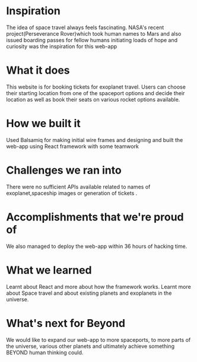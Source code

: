 # Inspiration
The idea of space travel always feels fascinating. NASA's recent project(Perseverance Rover)which took human names to Mars and also issued boarding passes for fellow humans initiating loads of hope and curiosity was the inspiration for this web-app
# What it does
This website is for booking tickets for exoplanet travel.
Users can choose their starting location from one of the spaceport options and decide their location as well as book their seats on various rocket options available.
# How we built it
Used Balsamiq for making initial wire frames and designing and built the web-app using React framework with some teamwork
# Challenges we ran into
There were no sufficient APIs available related to names of exoplanet,spaceship images or generation of tickets .
# Accomplishments that we're proud of
We also managed to deploy the web-app within 36 hours of hacking time.
# What we learned
Learnt about React and more about how the framework works.
Learnt more about Space travel and about existing planets and exoplanets in the universe. 
# What's next for Beyond
We would like to expand our web-app to more spaceports, to more parts of the universe, various other planets and ultimately achieve something BEYOND human thinking could.
